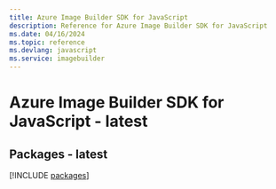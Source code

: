 ```yaml
---
title: Azure Image Builder SDK for JavaScript
description: Reference for Azure Image Builder SDK for JavaScript
ms.date: 04/16/2024
ms.topic: reference
ms.devlang: javascript
ms.service: imagebuilder
---
```

# Azure Image Builder SDK for JavaScript - latest
## Packages - latest
[!INCLUDE [packages](image-builder-index.md)]